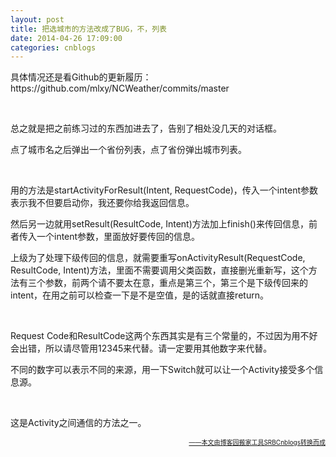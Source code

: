 ```yaml
---
layout: post
title: 把选城市的方法改成了BUG，不，列表
date: 2014-04-26 17:09:00
categories: cnblogs
---
```


<p>具体情况还是看Github的更新履历：https://github.com/mlxy/NCWeather/commits/master</p>
<p>&nbsp;</p>
<p>总之就是把之前练习过的东西加进去了，告别了相处没几天的对话框。</p>
<p>点了城市名之后弹出一个省份列表，点了省份弹出城市列表。</p>
<p>&nbsp;</p>
<p>用的方法是startActivityForResult(Intent, RequestCode)，传入一个intent参数表示我不但要启动你，我还要你给我返回信息。</p>
<p>然后另一边就用setResult(ResultCode, Intent)方法加上finish()来传回信息，前者传入一个intent参数，里面放好要传回的信息。</p>
<p>上级为了处理下级传回的信息，就需要重写onActivityResult(RequestCode, ResultCode, Intent)方法，里面不需要调用父类函数，直接删光重新写，这个方法有三个参数，前两个请不要太在意，重点是第三个，第三个是下级传回来的intent，在用之前可以检查一下是不是空值，是的话就直接return。</p>
<p>&nbsp;</p>
<p>Request Code和ResultCode这两个东西其实是有三个常量的，不过因为用不好会出错，所以请尽管用12345来代替。请一定要用其他数字来代替。</p>
<p>不同的数字可以表示不同的来源，用一下Switch就可以让一个Activity接受多个信息源。</p>
<p>&nbsp;</p>
<p>这是Activity之间通信的方法之一。</p>

<div align=right><a href="https://github.com/mlxy/SRBCnblogs"><font size=1>——本文由博客园搬家工具SRBCnblogs转换而成</font></a></div>